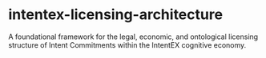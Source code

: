 # intentex-licensing-architecture
A foundational framework for the legal, economic, and ontological licensing structure of Intent Commitments within the IntentEX cognitive economy.
